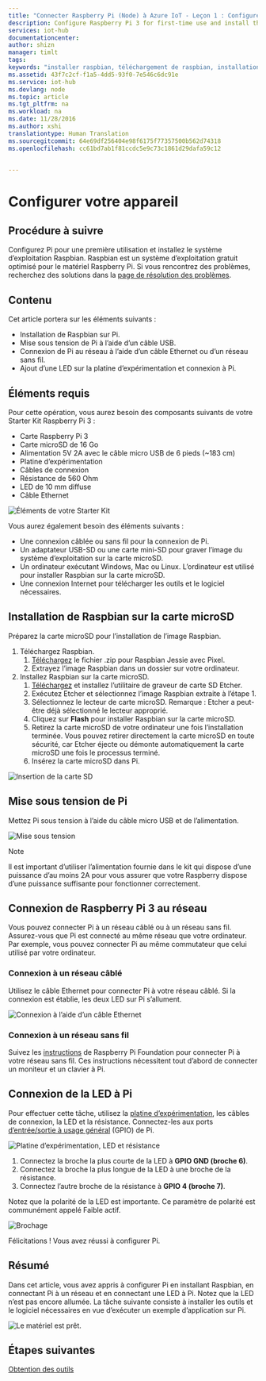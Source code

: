 ```yaml
---
title: "Connecter Raspberry Pi (Node) à Azure IoT - Leçon 1 : Configurer l’appareil | Microsoft Docs"
description: Configure Raspberry Pi 3 for first-time use and install the Raspbian OS, a free operating system that is optimized for the Raspberry Pi hardware.
services: iot-hub
documentationcenter: 
author: shizn
manager: timlt
tags: 
keywords: "installer raspbian, téléchargement de raspbian, installation de raspbian, configuration de raspbian, raspberry pi installer raspbian, raspberry pi installer le système d’exploitation, raspberry pi installer la carte sd, connexion de raspberry pi, connexion à raspberry pi, connectivité de raspberry pi"
ms.assetid: 43f7c2cf-f1a5-4dd5-93f0-7e546c6dc91e
ms.service: iot-hub
ms.devlang: node
ms.topic: article
ms.tgt_pltfrm: na
ms.workload: na
ms.date: 11/28/2016
ms.author: xshi
translationtype: Human Translation
ms.sourcegitcommit: 64e69df256404e98f6175f77357500b562d74318
ms.openlocfilehash: cc61bd7ab1f81ccdc5e9c73c1861d29dafa59c12


---
```

# <a name="configure-your-device"></a>Configurer votre appareil
## <a name="what-you-will-do"></a>Procédure à suivre
Configurez Pi pour une première utilisation et installez le système d’exploitation Raspbian. Raspbian est un système d’exploitation gratuit optimisé pour le matériel Raspberry Pi. Si vous rencontrez des problèmes, recherchez des solutions dans la [page de résolution des problèmes](iot-hub-raspberry-pi-kit-node-troubleshooting.md).

## <a name="what-you-will-learn"></a>Contenu
Cet article portera sur les éléments suivants :

* Installation de Raspbian sur Pi.
* Mise sous tension de Pi à l’aide d’un câble USB.
* Connexion de Pi au réseau à l’aide d’un câble Ethernet ou d’un réseau sans fil.
* Ajout d’une LED sur la platine d’expérimentation et connexion à Pi.

## <a name="what-you-will-need"></a>Éléments requis
Pour cette opération, vous aurez besoin des composants suivants de votre Starter Kit Raspberry Pi 3 :

* Carte Raspberry Pi 3
* Carte microSD de 16 Go
* Alimentation 5V 2A avec le câble micro USB de 6 pieds (~183 cm)
* Platine d’expérimentation
* Câbles de connexion
* Résistance de 560 Ohm
* LED de 10 mm diffuse
* Câble Ethernet

![Éléments de votre Starter Kit](media/iot-hub-raspberry-pi-lessons/lesson1/starter_kit.jpg)

Vous aurez également besoin des éléments suivants :

* Une connexion câblée ou sans fil pour la connexion de Pi.
* Un adaptateur USB-SD ou une carte mini-SD pour graver l’image du système d’exploitation sur la carte microSD.
* Un ordinateur exécutant Windows, Mac ou Linux. L’ordinateur est utilisé pour installer Raspbian sur la carte microSD.
* Une connexion Internet pour télécharger les outils et le logiciel nécessaires.

## <a name="install-raspbian-on-the-microsd-card"></a>Installation de Raspbian sur la carte microSD
Préparez la carte microSD pour l’installation de l’image Raspbian.

1. Téléchargez Raspbian.
   1. [Téléchargez](https://www.raspberrypi.org/downloads/raspbian/) le fichier .zip pour Raspbian Jessie avec Pixel.
   2. Extrayez l’image Raspbian dans un dossier sur votre ordinateur.
2. Installez Raspbian sur la carte microSD.
   1. [Téléchargez](https://www.etcher.io) et installez l’utilitaire de graveur de carte SD Etcher.
   2. Exécutez Etcher et sélectionnez l’image Raspbian extraite à l’étape 1.
   3. Sélectionnez le lecteur de carte microSD.
      Remarque : Etcher a peut-être déjà sélectionné le lecteur approprié.
   4. Cliquez sur **Flash** pour installer Raspbian sur la carte microSD.
   5. Retirez la carte microSD de votre ordinateur une fois l’installation terminée.
      Vous pouvez retirer directement la carte microSD en toute sécurité, car Etcher éjecte ou démonte automatiquement la carte microSD une fois le processus terminé.
   6. Insérez la carte microSD dans Pi.

![Insertion de la carte SD](media/iot-hub-raspberry-pi-lessons/lesson1/insert_sdcard.jpg)

## <a name="turn-on-pi"></a>Mise sous tension de Pi
Mettez Pi sous tension à l’aide du câble micro USB et de l’alimentation.

![Mise sous tension](media/iot-hub-raspberry-pi-lessons/lesson1/micro_usb_power_on.jpg)

> [!NOTE]
> Il est important d’utiliser l’alimentation fournie dans le kit qui dispose d’une puissance d’au moins 2A pour vous assurer que votre Raspberry dispose d’une puissance suffisante pour fonctionner correctement.

## <a name="connect-raspberry-pi-3-to-the-network"></a>Connexion de Raspberry Pi 3 au réseau
Vous pouvez connecter Pi à un réseau câblé ou à un réseau sans fil. Assurez-vous que Pi est connecté au même réseau que votre ordinateur. Par exemple, vous pouvez connecter Pi au même commutateur que celui utilisé par votre ordinateur.

### <a name="connect-to-a-wired-network"></a>Connexion à un réseau câblé
Utilisez le câble Ethernet pour connecter Pi à votre réseau câblé. Si la connexion est établie, les deux LED sur Pi s’allument.

![Connexion à l’aide d’un câble Ethernet](media/iot-hub-raspberry-pi-lessons/lesson1/connect_ethernet.jpg)

### <a name="connect-to-a-wireless-network"></a>Connexion à un réseau sans fil
Suivez les [instructions](https://www.raspberrypi.org/learning/software-guide/wifi/) de Raspberry Pi Foundation pour connecter Pi à votre réseau sans fil. Ces instructions nécessitent tout d’abord de connecter un moniteur et un clavier à Pi.

## <a name="connect-the-led-to-pi"></a>Connexion de la LED à Pi
Pour effectuer cette tâche, utilisez la [platine d’expérimentation](https://learn.sparkfun.com/tutorials/how-to-use-a-breadboard), les câbles de connexion, la LED et la résistance. Connectez-les aux ports [d’entrée/sortie à usage général](https://www.raspberrypi.org/documentation/usage/gpio/) (GPIO) de Pi.

![Platine d’expérimentation, LED et résistance](media/iot-hub-raspberry-pi-lessons/lesson1/breadboard_led_resistor.jpg)

1. Connectez la broche la plus courte de la LED à **GPIO GND (broche 6)**.
2. Connectez la broche la plus longue de la LED à une broche de la résistance.
3. Connectez l’autre broche de la résistance à **GPIO 4 (broche 7)**.

Notez que la polarité de la LED est importante. Ce paramètre de polarité est communément appelé Faible actif.

![Brochage](media/iot-hub-raspberry-pi-lessons/lesson1/pinout_breadboard.png)

Félicitations ! Vous avez réussi à configurer Pi.

## <a name="summary"></a>Résumé
Dans cet article, vous avez appris à configurer Pi en installant Raspbian, en connectant Pi à un réseau et en connectant une LED à Pi. Notez que la LED n’est pas encore allumée. La tâche suivante consiste à installer les outils et le logiciel nécessaires en vue d’exécuter un exemple d’application sur Pi.

![Le matériel est prêt.](media/iot-hub-raspberry-pi-lessons/lesson1/hardware_ready.jpg)

## <a name="next-steps"></a>Étapes suivantes
[Obtention des outils](iot-hub-raspberry-pi-kit-node-lesson1-get-the-tools-win32.md)




<!--HONumber=Jan17_HO4-->


